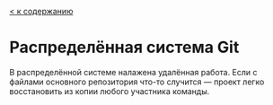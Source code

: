 [< к содержанию](./readme.md)

# Распределённая система **Git**

В распределённой системе налажена удалённая работа.
Если с файлами основного репозитория что-то случится — проект легко восстановить из копии любого участника команды.